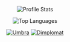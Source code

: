 <!-- https://github.com/anuraghazra/github-readme-stats -->

<!-- Profile Overview -->
<p align='center'>
	<img alt='Profile Stats' src='https://github-readme-stats.vercel.app/api?username=T3Lakuna&count_private=true&show_icons=true&theme=tokyonight&include_all_commits=true' />
</p>

<!-- Top Languages -->
<p align='center'>
	<img alt='Top Languages' src='https://github-readme-stats.vercel.app/api/top-langs/?username=T3Lakuna&langs_count=10&layout=compact' />
</p>

<!-- Pinned Repositories -->
<p align='center'>
	<a href='https://github.com/T3Lakuna/Umbra'><img alt='Umbra' src='https://github-readme-stats.vercel.app/api/pin/?username=T3Lakuna&repo=Umbra' /></a>
	<a href='https://github.com/T3Lakuna/Diplomat'><img alt='Dimplomat' src='https://github-readme-stats.vercel.app/api/pin/?username=T3Lakuna&repo=Diplomat' /></a>
</p>
